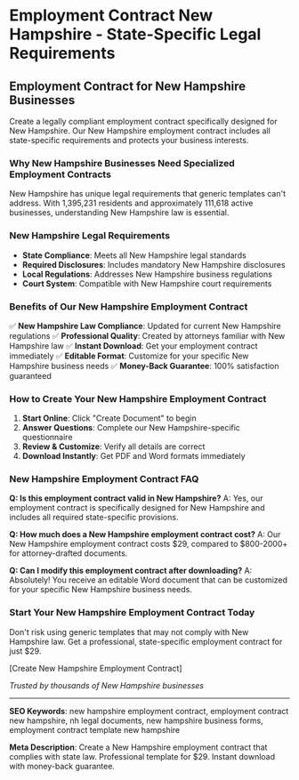 # Employment Contract New Hampshire - State-Specific Legal Requirements

## Employment Contract for New Hampshire Businesses

Create a legally compliant employment contract specifically designed for New Hampshire. Our New Hampshire employment contract includes all state-specific requirements and protects your business interests.

### Why New Hampshire Businesses Need Specialized Employment Contracts

New Hampshire has unique legal requirements that generic templates can't address. With 1,395,231 residents and approximately 111,618 active businesses, understanding New Hampshire law is essential.

### New Hampshire Legal Requirements

- **State Compliance**: Meets all New Hampshire legal standards
- **Required Disclosures**: Includes mandatory New Hampshire disclosures
- **Local Regulations**: Addresses New Hampshire business regulations
- **Court System**: Compatible with New Hampshire court requirements

### Benefits of Our New Hampshire Employment Contract

✅ **New Hampshire Law Compliance**: Updated for current New Hampshire regulations
✅ **Professional Quality**: Created by attorneys familiar with New Hampshire law
✅ **Instant Download**: Get your employment contract immediately
✅ **Editable Format**: Customize for your specific New Hampshire business needs
✅ **Money-Back Guarantee**: 100% satisfaction guaranteed

### How to Create Your New Hampshire Employment Contract

1. **Start Online**: Click "Create Document" to begin
2. **Answer Questions**: Complete our New Hampshire-specific questionnaire
3. **Review & Customize**: Verify all details are correct
4. **Download Instantly**: Get PDF and Word formats immediately

### New Hampshire Employment Contract FAQ

**Q: Is this employment contract valid in New Hampshire?**
A: Yes, our employment contract is specifically designed for New Hampshire and includes all required state-specific provisions.

**Q: How much does a New Hampshire employment contract cost?**
A: Our New Hampshire employment contract costs $29, compared to $800-2000+ for attorney-drafted documents.

**Q: Can I modify this employment contract after downloading?**
A: Absolutely! You receive an editable Word document that can be customized for your specific New Hampshire business needs.

### Start Your New Hampshire Employment Contract Today

Don't risk using generic templates that may not comply with New Hampshire law. Get a professional, state-specific employment contract for just $29.

[Create New Hampshire Employment Contract]

*Trusted by thousands of New Hampshire businesses*

---

**SEO Keywords**: new hampshire employment contract, employment contract new hampshire, nh legal documents, new hampshire business forms, employment contract template new hampshire

**Meta Description**: Create a New Hampshire employment contract that complies with state law. Professional template for $29. Instant download with money-back guarantee.
